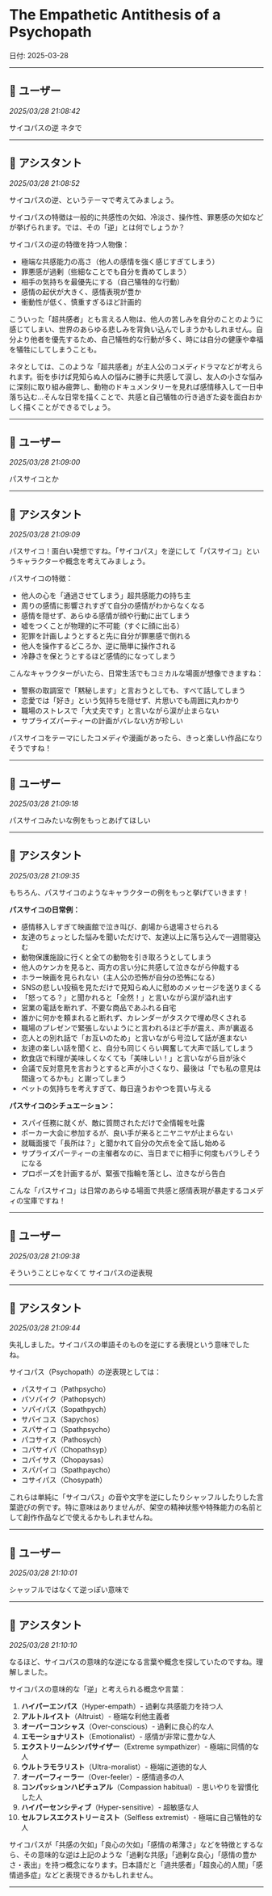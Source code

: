 # The Empathetic Antithesis of a Psychopath

日付: 2025-03-28

---

## 👤 ユーザー
*2025/03/28 21:08:42*

サイコパスの逆 ネタで

---

## 🤖 アシスタント
*2025/03/28 21:08:52*

サイコパスの逆、というテーマで考えてみましょう。

サイコパスの特徴は一般的に共感性の欠如、冷淡さ、操作性、罪悪感の欠如などが挙げられます。では、その「逆」とは何でしょうか？

サイコパスの逆の特徴を持つ人物像：
- 極端な共感能力の高さ（他人の感情を強く感じすぎてしまう）
- 罪悪感が過剰（些細なことでも自分を責めてしまう）
- 相手の気持ちを最優先にする（自己犠牲的な行動）
- 感情の起伏が大きく、感情表現が豊か
- 衝動性が低く、慎重すぎるほど計画的

こういった「超共感者」とも言える人物は、他人の苦しみを自分のことのように感じてしまい、世界のあらゆる悲しみを背負い込んでしまうかもしれません。自分より他者を優先するため、自己犠牲的な行動が多く、時には自分の健康や幸福を犠牲にしてしまうことも。

ネタとしては、このような「超共感者」が主人公のコメディドラマなどが考えられます。街を歩けば見知らぬ人の悩みに勝手に共感して涙し、友人の小さな悩みに深刻に取り組み疲弊し、動物のドキュメンタリーを見れば感情移入して一日中落ち込む...そんな日常を描くことで、共感と自己犠牲の行き過ぎた姿を面白おかしく描くことができるでしょう。

---

## 👤 ユーザー
*2025/03/28 21:09:00*

パスサイコとか

---

## 🤖 アシスタント
*2025/03/28 21:09:09*

パスサイコ！面白い発想ですね。「サイコパス」を逆にして「パスサイコ」というキャラクターや概念を考えてみましょう。

パスサイコの特徴：

- 他人の心を「通過させてしまう」超共感能力の持ち主
- 周りの感情に影響されすぎて自分の感情がわからなくなる
- 感情を隠せず、あらゆる感情が顔や行動に出てしまう
- 嘘をつくことが物理的に不可能（すぐに顔に出る）
- 犯罪を計画しようとすると先に自分が罪悪感で倒れる
- 他人を操作するどころか、逆に簡単に操作される
- 冷静さを保とうとするほど感情的になってしまう

こんなキャラクターがいたら、日常生活でもコミカルな場面が想像できますね：

- 警察の取調室で「黙秘します」と言おうとしても、すべて話してしまう
- 恋愛では「好き」という気持ちを隠せず、片思いでも周囲に丸わかり
- 職場のストレスで「大丈夫です」と言いながら涙が止まらない
- サプライズパーティーの計画がバレない方が珍しい

パスサイコをテーマにしたコメディや漫画があったら、きっと楽しい作品になりそうですね！

---

## 👤 ユーザー
*2025/03/28 21:09:18*

パスサイコみたいな例をもっとあげてほしい

---

## 🤖 アシスタント
*2025/03/28 21:09:35*

もちろん、パスサイコのようなキャラクターの例をもっと挙げていきます！

**パスサイコの日常例：**

- 感情移入しすぎて映画館で泣き叫び、劇場から退場させられる
- 友達のちょっとした悩みを聞いただけで、友達以上に落ち込んで一週間寝込む
- 動物保護施設に行くと全ての動物を引き取ろうとしてしまう
- 他人のケンカを見ると、両方の言い分に共感して泣きながら仲裁する
- ホラー映画を見られない（主人公の恐怖が自分の恐怖になる）
- SNSの悲しい投稿を見ただけで見知らぬ人に慰めのメッセージを送りまくる
- 「怒ってる？」と聞かれると「全然！」と言いながら涙が溢れ出す
- 営業の電話を断れず、不要な商品であふれる自宅
- 誰かに何かを頼まれると断れず、カレンダーがタスクで埋め尽くされる
- 職場のプレゼンで緊張しないようにと言われるほど手が震え、声が裏返る
- 恋人との別れ話で「お互いのため」と言いながら号泣して話が進まない
- 友達の楽しい話を聞くと、自分も同じくらい興奮して大声で話してしまう
- 飲食店で料理が美味しくなくても「美味しい！」と言いながら目が泳ぐ
- 会議で反対意見を言おうとすると声が小さくなり、最後は「でも私の意見は間違ってるかも」と謝ってしまう
- ペットの気持ちを考えすぎて、毎日違うおやつを買い与える

**パスサイコのシチュエーション：**

- スパイ任務に就くが、敵に質問されただけで全情報を吐露
- ポーカー大会に参加するが、良い手が来るとニヤニヤが止まらない
- 就職面接で「長所は？」と聞かれて自分の欠点を全て話し始める
- サプライズパーティーの主催者なのに、当日までに相手に何度もバラしそうになる
- プロポーズを計画するが、緊張で指輪を落とし、泣きながら告白

こんな「パスサイコ」は日常のあらゆる場面で共感と感情表現が暴走するコメディの宝庫ですね！

---

## 👤 ユーザー
*2025/03/28 21:09:38*

そういうことじゃなくて サイコパスの逆表現

---

## 🤖 アシスタント
*2025/03/28 21:09:44*

失礼しました。サイコパスの単語そのものを逆にする表現という意味でしたね。

サイコパス（Psychopath）の逆表現としては：

- パスサイコ（Pathpsycho）
- パソパイク（Pathopsych）
- ソパイパス（Sopathpych）
- サパイコス（Sapychos）
- スパサイコ（Spathpsycho）
- パコサイス（Pathosych）
- コパサイパ（Chopathsyp）
- コパイサス（Chopaysas）
- スパパイコ（Spathpaycho）
- コサイパス（Chosypath）

これらは単純に「サイコパス」の音や文字を逆にしたりシャッフルしたりした言葉遊びの例です。特に意味はありませんが、架空の精神状態や特殊能力の名前として創作作品などで使えるかもしれませんね。

---

## 👤 ユーザー
*2025/03/28 21:10:01*

シャッフルではなくて逆っぽい意味で

---

## 🤖 アシスタント
*2025/03/28 21:10:10*

なるほど、サイコパスの意味的な逆になる言葉や概念を探していたのですね。理解しました。

サイコパスの意味的な「逆」と考えられる概念や言葉：

1. **ハイパーエンパス**（Hyper-empath）- 過剰な共感能力を持つ人
2. **アルトルイスト**（Altruist）- 極端な利他主義者
3. **オーバーコンシャス**（Over-conscious）- 過剰に良心的な人
4. **エモーショナリスト**（Emotionalist）- 感情が非常に豊かな人
5. **エクストリームシンパサイザー**（Extreme sympathizer）- 極端に同情的な人
6. **ウルトラモラリスト**（Ultra-moralist）- 極端に道徳的な人
7. **オーバーフィーラー**（Over-feeler）- 感情過多の人
8. **コンパッションハビチュアル**（Compassion habitual）- 思いやりを習慣化した人
9. **ハイパーセンシティブ**（Hyper-sensitive）- 超敏感な人
10. **セルフレスエクストリーミスト**（Selfless extremist）- 極端に自己犠牲的な人

サイコパスが「共感の欠如」「良心の欠如」「感情の希薄さ」などを特徴とするなら、その意味的な逆は上記のような「過剰な共感」「過剰な良心」「感情の豊かさ・表出」を持つ概念になります。日本語だと「過共感者」「超良心的人間」「感情過多症」などと表現できるかもしれません。

---
